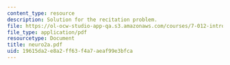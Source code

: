 ```yaml
---
content_type: resource
description: Solution for the recitation problem.
file: https://ol-ocw-studio-app-qa.s3.amazonaws.com/courses/7-012-introduction-to-biology-fall-2004/19615da2e8a2ff63f4a7aeaf99e3bfca_neuro2a.pdf
file_type: application/pdf
resourcetype: Document
title: neuro2a.pdf
uid: 19615da2-e8a2-ff63-f4a7-aeaf99e3bfca
---
```

